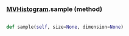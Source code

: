 ### [MVHistogram](MVHistogram.md).sample (method)


```py

def sample(self, size=None, dimension=None)

```



        

